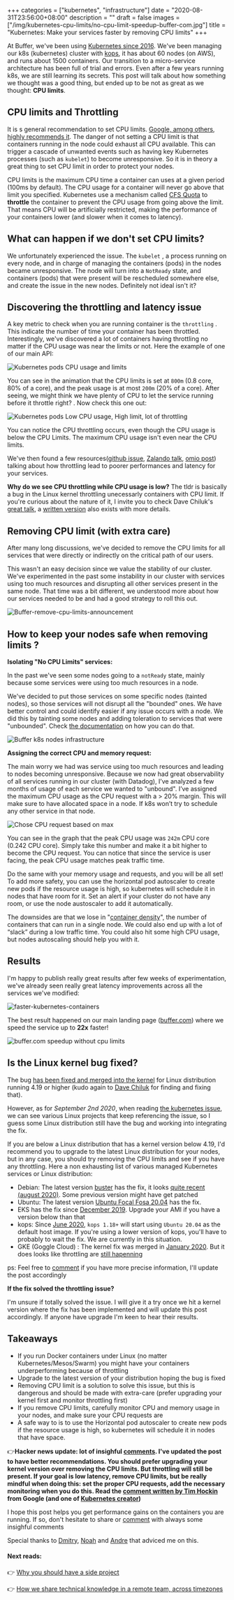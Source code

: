 +++
categories = ["kubernetes", "infrastructure"]
date = "2020-08-31T23:56:00+08:00"
description = ""
draft = false
images = ["/img/kubernetes-cpu-limits/no-cpu-limit-speedup-buffer-com.jpg"]
title = "Kubernetes: Make your services faster by removing CPU limits"
+++



At Buffer, we've been using [Kubernetes since 2016](https://kubernetes.io/case-studies/buffer/).  We've been managing our k8s (kubernetes) cluster with [kops](https://kops.sigs.k8s.io), it has about 60 nodes (on AWS), and runs about 1500 containers. Our transition to a micro-service architecture has been full of trial and errors. Even after a few years running k8s, we are still learning its secrets. This post will talk about how something we thought was a good thing, but ended up to be not as great as we thought: **CPU limits**.

## CPU limits and Throttling
It is s general recommendation to set CPU limits. [Google, among others, highly recommends it](https://cloud.google.com/blog/products/gcp/kubernetes-best-practices-resource-requests-and-limits). The danger of not setting a CPU limit is that containers running in the node could exhaust all CPU available. This can trigger a cascade of unwanted events such as having key Kubernetes processes (such as `kubelet`) to become unresponsive. So it is in theory a great thing to set CPU limit in order to protect your nodes.

CPU limits is the maximum CPU time a container can uses at a given period (100ms by default). The CPU usage for a container will never go above that limit you specified. Kubernetes use a mechanism called [CFS Quota](https://en.wikipedia.org/wiki/Completely_Fair_Scheduler) to **throttle** the container to prevent the CPU usage from going above the limit. That means CPU will be artificially restricted, making the performance of your containers lower (and slower when it comes to latency).


## What can happen if we don't set CPU limits?
We unfortunately experienced the issue. The `kubelet` , a process running on every node, and in charge of managing the containers (pods)  in the nodes became unresponsive. The node will turn into a `NotReady` state, and containers (pods) that were present will be rescheduled somewhere else, and create the issue in the new nodes. Definitely not ideal isn't it? 

## Discovering the throttling and latency issue
A key metric to check when you are running container is the `throttling` . This indicate the number of time your container has been throttled. Interestingly, we've discovered a lot of containers having throttling no matter if the CPU usage was near the limits or not. Here the example of one of our main API:

![Kubernetes pods CPU usage and limits](/img/kubernetes-cpu-limits/cpu-usage-limits.png)

You can see in the animation that the CPU limits is set at `800m` (0.8 core, 80% of a core), and the peak usage is at most `200m` (20% of a core). After seeing, we might think we have plenty of CPU to let the service running before it throttle right? . Now check this one out: 

![Kubernetes pods Low CPU usage, High limit, lot of throttling](/img/kubernetes-cpu-limits/cpu-throttling-low-usage.gif)

You can notice the CPU throttling occurs, even though the CPU usage is below the CPU Limits. The maximum CPU usage isn't even near the CPU limits. 

We've then found a few resources([github issue](https://github.com/kubernetes/kubernetes/issues/67577), [Zalando talk](https://www.youtube.com/watch?v=LpFApeaGv7A&feature=youtu.be&t=1204),  [omio post](https://medium.com/omio-engineering/cpu-limits-and-aggressive-throttling-in-kubernetes-c5b20bd8a718)) talking about how throttling lead to poorer performances and latency for your services. 

**Why do we see CPU throttling while CPU usage is low?**
The tldr is basically a bug in the Linux kernel throttling unecessarly containers with CPU limit. If you're curious about the nature of it, I invite you to check Dave Chiluk's [great talk](https://www.youtube.com/watch?v=UE7QX98-kO0), a [written version](https://engineering.indeedblog.com/blog/2019/12/unthrottled-fixing-cpu-limits-in-the-cloud/) also exists with more details.
 

## Removing CPU limit (with extra care)
After many long discussions, we've decided to remove the CPU limits for all services that were directly or indirectly on the critical path of our users.

This wasn't an easy decision since we value the stability of our cluster. We've experimented in the past some instability in our cluster with services using too much resources and disrupting all other services present in the same node.  That time was a bit different, we understood more about how our services needed to be and had a good strategy to roll this out.

![Buffer-remove-cpu-limits-announcement](/img/kubernetes-cpu-limits/unleash-k8s.jpg)

## How to keep your nodes safe when removing limits ?

**Isolating "No CPU Limits" services:**

In the past we've seen some nodes going to a `notReady` state, mainly because some services were using too much resources in a node. 

We've decided to put those services on some specific nodes (tainted nodes), so those services will not disrupt all the "bounded" ones.  We have better control and could identify easier if any issue occurs with a node. We did this by tainting some nodes and adding toleration to services that were "unbounded". Check [the documentation](https://kubernetes.io/docs/concepts/scheduling-eviction/taint-and-toleration/) on how you can do that.


![Buffer k8s nodes infrastructure](/img/kubernetes-cpu-limits/buffer-k8s-infrastructure-nodes.jpg)


**Assigning the correct CPU and memory request:**

The main worry we had was service using too much resources and leading to nodes becoming unresponsive. Because we now had great observability of all services running in our cluster (with Datadog), I’ve analyzed a few months of usage of each service we wanted to "unbound". I’ve assigned the maximum CPU usage as the CPU request with a > 20% margin. This will make sure to have allocated space in a node. If k8s won’t try to schedule any other service in that node.

![Chose CPU request based on max](/img/kubernetes-cpu-limits/choose-cpu-request-based-on-max.png)

You can see in the graph that the peak CPU usage was `242m` CPU core (0.242 CPU core). Simply take this number and make it a bit higher to become the CPU request. You can notice that since the service is user facing, the peak CPU usage matches peak traffic time.

Do the same with your memory usage and requests, and you will be all set!
To add more safety, you can use the horizontal pod autoscaler to create new pods if the resource usage is high, so kubernetes will schedule it in nodes that have room for it. Set an alert if your cluster do not have any room, or use the node austoscaler to add it automatically.

The downsides are that we lose in "[container density](https://wiki.openvz.org/WP/Containers_density)", the number of containers that can run in a single node. We could also end up with a lot of “slack” during a low traffic time. 
You could also hit some high CPU usage, but nodes autoscaling should help you with it.


## Results
I'm happy to publish really great results after few weeks of experimentation, we've already seen really great latency improvements across all the services we've modified:  

![faster-kubernetes-containers](/img/kubernetes-cpu-limits/speedup-no-cpu-limits2.png)


The best result happened on our main landing page ([buffer.com](https://buffer.com)) where we speed the service up to **22x** faster! 

![buffer.com speedup without cpu limits](/img/kubernetes-cpu-limits/no-cpu-limit-speedup-buffer-com.jpg)

 ## Is the Linux kernel bug fixed? 
The bug [has been fixed and merged into the kernel](https://git.kernel.org/pub/scm/linux/kernel/git/torvalds/linux.git/commit/?id=763a9ec06c4) for Linux distribution running 4.19 or higher (kudo again to [Dave Chiluk](https://twitter.com/dchiluk) for finding and fixing that). 

However, as for *September 2nd 2020*, when reading [the kubernetes issue](https://github.com/kubernetes/kubernetes/issues/67577), we can see various Linux projects that keep referencing the issue, so I guess some Linux distribution still have the bug and working into integrating the fix. 

If you are below a Linux distribution that has a kernel version below 4.19, I'd recommend you to upgrade to the latest Linux distribution for your nodes, but in any case, you should try removing the CPU limits and see if you have any throttling.  Here a non exhausting list of various managed Kubernetes services or Linux distribution:

- Debian: The latest version [buster]([https://www.debian.org/releases/buster/) has the fix,  it looks [quite recent (august 2020)](https://tracker.debian.org/news/1167353/accepted-linux-latest-419-105deb10u5deb9u1-source-amd64-into-oldstable-oldstable/). Some previous version might have get patched 
- Ubuntu: The latest version [Ubuntu Focal Fosa 20.04](https://releases.ubuntu.com/20.04/) has the fix. 
- EKS has the fix since [December 2019](https://github.com/aws/containers-roadmap/issues/175). Upgrade your AMI if you have a version below than that
- kops: Since [June 2020](https://github.com/kubernetes/kops/pull/9283),  `kops 1.18+` will start using `Ubuntu 20.04` as the default host image. If you're using a lower version of kops, you'll have to probably to wait the fix. We are currently in this situation. 
- GKE (Goggle Cloud) : The kernel fix was merged in [January 2020](https://cloud.google.com/container-optimized-os/docs/release-notes#cos-stable-77-12371-141-0). But it does looks like throttling are [still hapenning](https://news.ycombinator.com/item?id=24356903)  

ps: Feel free to [comment](https://news.ycombinator.com/item?id=24351566) if you have more precise information, I'll update the post accordingly

**If the fix solved the throttling issue?**

I'm unsure if totally solved the issue. I will give it a try once we hit a kernel version where the fix has been implemented and will update this post accordingly. If anyone have upgrade I'm keen to hear their results. 


## Takeaways
- If you run Docker containers under Linux (no matter Kubernetes/Mesos/Swarm) you might have your containers underperforming because of throttling
- Upgrade to the latest version of your distribution hoping the bug is fixed
- Removing CPU limit is a solution to solve this issue, but this is dangerous and should be made with extra-care (prefer upgrading your kernel first and monitor throttling first)
- If you remove CPU limits, carefully monitor CPU and  memory usage in your nodes, and make sure your CPU requests are 
- A safe way to is to use the Horizontal pod autoscaler to create new pods if the resource usage is high, so kubernetes will schedule it in nodes that have space.


👉**Hacker news update: lot of insighful [comments](https://news.ycombinator.com/item?id=24351566). I've updated the post to have better recommendations. You should prefer upgrading your kernel version over removing the CPU limits. But throttling will still be present. If your goal is low latency, remove CPU limits, but be really mindful when doing this: set the proper CPU requests, add the necessary monitoring when you do this. Read the [comment written by Tim Hockin](https://news.ycombinator.com/item?id=24381813) from Google (and one of [Kubernetes creator](https://en.wikipedia.org/wiki/Kubernetes#History))**


I hope this post helps you get performance gains on the containers you are running. If so, don't hesitate to share or [comment](https://news.ycombinator.com/item?id=24351566) with always some insighful comments

Special thanks to [Dmitry](https://www.linkedin.com/in/dilyevsky/), [Noah](https://coderanger.net/) and [Andre](https://mydev.org/) that adviced me on this. 


#### Next reads:
👉 [Why you should have a side project](https://erickhun.com/posts/why-you-should-have-a-side-project/)

👉 [How we share technical knowledge in a remote team, across timezones](https://erickhun.com/posts/sharing-knowledge-in-a-remote-team/)
